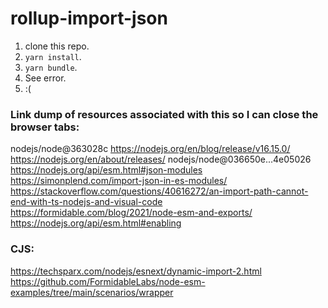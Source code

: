 # rollup-import-json

1. clone this repo.
2. `yarn install`.
3. `yarn bundle`.
4. See error.
5. :(

### Link dump of resources associated with this so I can close the browser tabs:

nodejs/node@363028c
https://nodejs.org/en/blog/release/v16.15.0/
https://nodejs.org/en/about/releases/
nodejs/node@036650e...4e05026
https://nodejs.org/api/esm.html#json-modules
https://simonplend.com/import-json-in-es-modules/
https://stackoverflow.com/questions/40616272/an-import-path-cannot-end-with-ts-nodejs-and-visual-code
https://formidable.com/blog/2021/node-esm-and-exports/
https://nodejs.org/api/esm.html#enabling

### CJS:

https://techsparx.com/nodejs/esnext/dynamic-import-2.html
https://github.com/FormidableLabs/node-esm-examples/tree/main/scenarios/wrapper
